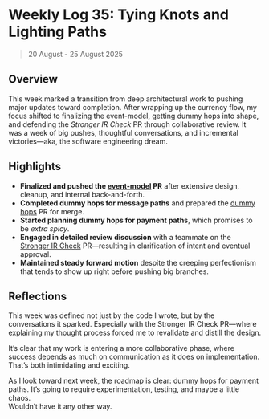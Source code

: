 # Weekly Log 35: Tying Knots and Lighting Paths

> 20 August - 25 August 2025

## Overview

This week marked a transition from deep architectural work to pushing major
updates toward completion. After wrapping up the currency flow, my focus shifted
to finalizing the event-model, getting dummy hops into shape, and defending the
_Stronger IR Check_ PR through collaborative review. It was a week of big
pushes, thoughtful conversations, and incremental victories—aka, the software
engineering dream.

## Highlights

- **Finalized and pushed the [event-model] PR** after extensive design, cleanup,
  and internal back-and-forth.
- **Completed dummy hops for message paths** and prepared the [dummy hops] PR for
  merge.
- **Started planning dummy hops for payment paths**, which promises to be _extra
  spicy_.
- **Engaged in detailed review discussion** with a teammate on the [Stronger
  IR Check] PR—resulting in clarification of intent and eventual approval.
- **Maintained steady forward motion** despite the creeping perfectionism that
  tends to show up right before pushing big branches.

## Reflections

This week was defined not just by the code I wrote, but by the conversations it
sparked. Especially with the Stronger IR Check PR—where explaining my thought
process forced me to revalidate and distill the design.

It’s clear that my work is entering a more collaborative phase, where success
depends as much on communication as it does on implementation. That’s both
intimidating and exciting.

As I look toward next week, the roadmap is clear: dummy hops for payment paths.
It’s going to require experimentation, testing, and maybe a little chaos.  
Wouldn’t have it any other way.

[event-model]: https://github.com/shaavan/rust-lightning/commits/currency-30
[dummy hops]: https://github.com/shaavan/rust-lightning/commits/dummy-26
[Stronger IR Check]:
  https://github.com/lightningdevkit/rust-lightning/pull/3964#issuecomment-3220054390
